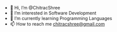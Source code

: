 - 👋 Hi, I’m @ChitracShree
- 👀 I’m interested in Software Development
- 🌱 I’m currently learning Programming Languages
- 📫 How to reach me chitracshree@gmail.com

<!---
ChitracShree/ChitracShree is a ✨ special ✨ repository because its `README.md` (this file) appears on your GitHub profile.
You can click the Preview link to take a look at your changes.
--->
